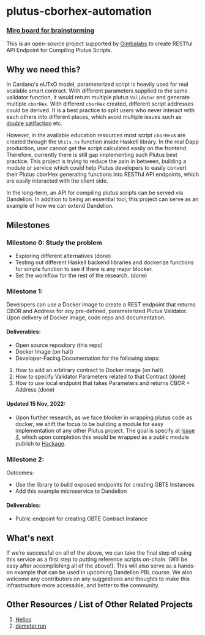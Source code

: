 # plutus-cborhex-automation
### [Miro board for brainstorming](https://miro.com/app/board/uXjVPPxeTj4=/?share_link_id=943831871410)

This is an open-source project supported by [Gimbalabs](https://discord.gg/2Qz73CjSxz) to create RESTful API Endpoint for Compiling Plutus Scripts.

## Why we need this?
In Cardano's eUTxO model, parameterized script is heavily used for real scalable smart contract. With different parameters supplied to the same validator function, it would return multiple plutus `Validator` and generate multiple `cborHex`. With different `cborHex` created, different script addresses could be derived. It is a best practice to split users who never interact with each others into different places, which avoid multiple issues such as [double satifaction](https://plutus.readthedocs.io/en/latest/reference/writing-scripts/common-weaknesses/double-satisfaction.html) etc.

However, in the available education resources most script `cborHex`s are created through the `Utils.hs` function inside Haskell library. In the real Dapp production, user cannot get the script calculated easily on the frontend. Therefore, currently there is still gap implementing such Plutus best practice. This project is trying to reduce the pain in between, building a module or service which could help Plutus developers to easily convert their Plutus cborHex generating functions into RESTful API endpoints, which are easily interacted with the client side.


In the long-term, an API for compiling plutus scripts can be served via Dandelion. In addition to being an essential tool, this project can serve as an example of how we can extend Dandelion.


## Milestones


### Milestone 0: Study the problem
- Exploring different alternatives (done)
- Testing out different Haskell backend libraries and dockerize functions for simple function to see if there is any major blocker.
- Set the workflow for the rest of the research. (done)


### Milestone 1:
Developers can use a Docker image to create a REST endpoint that returns CBOR and Address for any pre-defined, parameterized Plutus Validator.
Upon delivery of Docker image, code repo and documentation.
#### Deliverables:
- Open source repository (this repo)
- Docker Image (on halt)
- Developer-Facing Documentation for the following steps:
1. How to add an arbitrary contract to Docker image (on halt)
2. How to specify Validator Parameters related to that Contract (done)
3. How to use local endpoint that takes Parameters and returns CBOR + Address (done)

#### Updated 15 Nov, 2022:
* Upon further research, as we face blocker in wrapping plutus code as docker, we shift the focus to be building a module for easy implementation of any other Plutus project. The goal is specify at [Issue 4](https://github.com/SIDANWhatever/plutus-cborhex-automation/issues/4), which upon completion this would be wrapped as a public module publish to [Hackage](https://hackage.haskell.org/packages/upload).

### Milestone 2:
Outcomes:
- Use the library to build exposed endpoints for creating GBTE Instances
- Add this example microservice to Dandelion
#### Deliverables:
- Public endpoint for creating GBTE Contract Instance


## What's next
If we’re successful on all of the above, we can take the final step of using this service as a first step to putting reference scripts on-chain. (Will be easy after accomplishing all of the above!). This will also serve as a hands-on example that can be used in upcoming Dandelion PBL course.
We also welcome any contributors on any suggestions and thoughts to make this infrastructure more accessible, and better to the community.


## Other Resources / List of Other Related Projects
1. [Helios](https://github.com/Hyperion-BT/Helios)
2. [demeter.run](https://demeter.run/)
